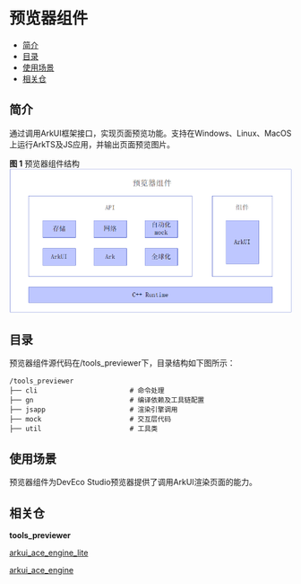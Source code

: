 # 预览器组件<a name="ZH-CN_TOPIC_0000001076213355"></a>

-   [简介](#section15701932113019)
-   [目录](#section1791423143211)
-   [使用场景](#section171384529150)
-   [相关仓](#section1447164910172)

## 简介<a name="section15701932113019"></a>

通过调用ArkUI框架接口，实现页面预览功能。支持在Windows、Linux、MacOS上运行ArkTS及JS应用，并输出页面预览图片。

**图 1**  预览器组件结构<a name="fig2606133765017"></a>  
![](figures/预览器组件结构图.PNG "预览器组件结构")


## 目录<a name="section1791423143211"></a>

预览器组件源代码在/tools_previewer下，目录结构如下图所示：

```
/tools_previewer
├── cli                       # 命令处理
├── gn                        # 编译依赖及工具链配置
├── jsapp                     # 渲染引擎调用
├── mock                      # 交互层代码
├── util                      # 工具类
```

## 使用场景<a name="section171384529150"></a>

预览器组件为DevEco Studio预览器提供了调用ArkUI渲染页面的能力。

## 相关仓<a name="section1447164910172"></a>

**tools_previewer**

[arkui\_ace\_engine\_lite](https://gitee.com/openharmony/arkui_ace_engine_lite)

[arkui\_ace\_engine](https://gitee.com/openharmony/arkui_ace_engine)

